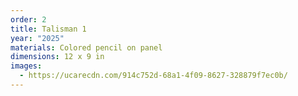 ```yaml
---
order: 2
title: Talisman 1
year: "2025"
materials: Colored pencil on panel
dimensions: 12 x 9 in
images:
  - https://ucarecdn.com/914c752d-68a1-4f09-8627-328879f7ec0b/
---
```

